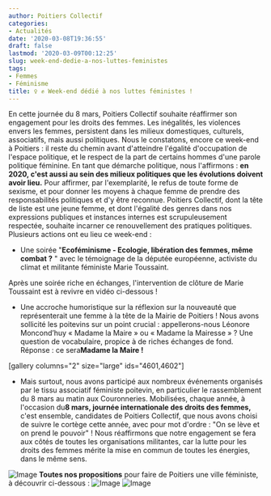 ```yaml
---
author: Poitiers Collectif
categories:
- Actualités
date: '2020-03-08T19:36:55'
draft: false
lastmod: '2020-03-09T00:12:25'
slug: week-end-dedie-a-nos-luttes-feministes
tags:
- Femmes
- Féminisme
title: ♀️ ✊ Week-end dédié à nos luttes féministes !
---
```


En cette journée du 8 mars, Poitiers Collectif souhaite réaffirmer son engagement pour les droits des femmes. Les inégalités, les violences envers les femmes, persistent dans les milieux domestiques, culturels, associatifs, mais aussi politiques. Nous le constatons, encore ce week-end à Poitiers : il reste du chemin avant d'atteindre l'égalité d'occupation de l'espace politique, et le respect de la part de certains hommes d'une parole politique féminine. En tant que démarche politique, nous l'affirmons : **en 2020, c'est aussi au sein des milieux politiques que les évolutions doivent avoir lieu.** Pour affirmer, par l'exemplarité, le refus de toute forme de sexisme, et pour donner les moyens à chaque femme de prendre des responsabilités politiques et d'y être reconnue. Poitiers Collectif, dont la tête de liste est une jeune femme, et dont l'égalité des genres dans nos expressions publiques et instances internes est scrupuleusement respectée, souhaite incarner ce renouvellement des pratiques politiques. Plusieurs actions ont eu lieu ce week-end : 

  * Une soirée "**Ecoféminisme - Ecologie, libération des femmes, même combat ?** " avec le témoignage de la députée européenne, activiste du climat et militante féministe Marie Toussaint.

Après une soirée riche en échanges, l'intervention de clôture de Marie Toussaint est à revivre en vidéo ci-dessous ! 

  * Une accroche humoristique sur la réflexion sur la nouveauté que représenterait une femme à la tête de la Mairie de Poitiers ! Nous avons sollicité les poitevins sur un point crucial : appellerons-nous Léonore Moncond’huy « Madame la Maire » ou « Madame la Mairesse » ? Une question de vocabulaire, propice à de riches échanges de fond. Réponse : ce sera**Madame la Maire !**

[gallery columns="2" size="large" ids="4601,4602"]  
  * Mais surtout, nous avons participé aux nombreux événements organisés par le tissu associatif féministe poitevin, en particulier le rassemblement du 8 mars au matin aux Couronneries. Mobilisées, chaque année, à l'occasion du**8 mars, journée internationale des droits des femmes,** c'est ensemble, candidates de Poitiers Collectif, que nous avons choisi de suivre le cortège cette année, avec pour mot d'ordre : "On se lève et on prend le pouvoir" ! Nous réaffirmons que notre engagement se fera aux côtés de toutes les organisations militantes, car la lutte pour les droits des femmes mérite la mise en commun de toutes les énergies, dans le même sens.

  ![Image](/images/2025/week-end-dedie-a-nos-luttes-feministes/WhatsApp-Image-2020-03-08-at-12.22.15-1-1024x768.jpeg)   **Toutes nos propositions** pour faire de Poitiers une ville féministe, à découvrir ci-dessous :   ![Image](/images/2025/week-end-dedie-a-nos-luttes-feministes/Féminisme-1.jpeg) ![Image](/images/2025/week-end-dedie-a-nos-luttes-feministes/Féminisme-2.jpeg)
